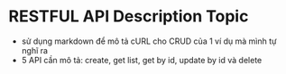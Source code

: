 # RESTFUL API Description Topic

- sử dụng markdown để mô tả cURL cho CRUD của 1 ví dụ mà mình tự nghĩ ra
- 5 API cần mô tả: create, get list, get by id, update by id và delete